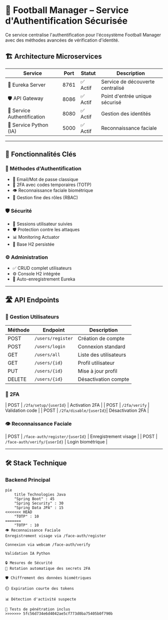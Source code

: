 # 🔐 Football Manager – Service d'Authentification Sécurisée

Ce service centralise l'authentification pour l'écosystème Football Manager avec des méthodes avancées de vérification d'identité.

## 🏗 Architecture Microservices

| Service                  | Port  | Statut | Description                          |
|--------------------------|-------|--------|--------------------------------------|
| 🧭 Eureka Server         | 8761  | ✅ Actif | Service de découverte centralisé     |
| 🛡️ API Gateway           | 8086  | ✅ Actif | Point d'entrée unique sécurisé       |
| 🔑 Service Authentification | 8080 | ✅ Actif | Gestion des identités                |
| 🧠 Service Python (IA)   | 5000  | ✅ Actif | Reconnaissance faciale               |

---

## 🌟 Fonctionnalités Clés

### 🔐 Méthodes d'Authentification
- 📧 Email/Mot de passe classique
- 🔢 2FA avec codes temporaires (TOTP)
- 👁️ Reconnaissance faciale biométrique
- 👥 Gestion fine des rôles (RBAC)

### 🛡️ Sécurité
- 🔄 Sessions utilisateur suivies
- 🛡️ Protection contre les attaques
- 📊 Monitoring Actuator
- 💾 Base H2 persistée

### ⚙️ Administration
- ✅ CRUD complet utilisateurs
- ⚙️ Console H2 intégrée
- 🔄 Auto-enregistrement Eureka

---

## 🛣 API Endpoints

### 👤 Gestion Utilisateurs
| Méthode | Endpoint               | Description                          |
|---------|------------------------|--------------------------------------|
| POST    | `/users/register`      | Création de compte                   |
| POST    | `/users/login`         | Connexion standard                   |
| GET     | `/users/all`           | Liste des utilisateurs               |
| GET     | `/users/{id}`          | Profil utilisateur                   |
| PUT     | `/users/{id}`          | Mise à jour profil                   |
| DELETE  | `/users/{id}`          | Désactivation compte                 |

### 🔐 2FA
| POST    | `/2fa/setup/{userId}`  | Activation 2FA                       |
| POST    | `/2fa/verify`          | Validation code                      |
| POST    | `/2fa/disable/{userId}`| Désactivation 2FA                    |

### 👁️ Reconnaissance Faciale
| POST    | `/face-auth/register/{userId}` | Enregistrement visage |
| POST    | `/face-auth/verify/{userId}`   | Login biométrique     |

---

## 🛠 Stack Technique

### Backend Principal
```mermaid
pie
    title Technologies Java
    "Spring Boot" : 45
    "Spring Security" : 30
    "Spring Data JPA" : 15
<<<<<<< HEAD
    "TOTP" : 10
=======
    "TOTP" : 10
👁️ Reconnaissance Faciale
Enregistrement visage via /face-auth/register

Connexion via webcam /face-auth/verify

Validation IA Python

🔒 Mesures de Sécurité
🔄 Rotation automatique des secrets 2FA

🛡️ Chiffrement des données biométriques

⏲️ Expiration courte des tokens

📊 Détection d'activité suspecte

🧪 Tests de pénétration inclus
>>>>>>> 5fc56d734e6d4042ae5cf773d0ba75405b0f790b
